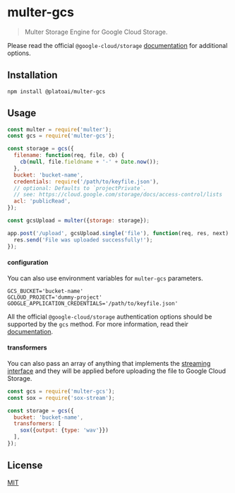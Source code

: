 # multer-gcs

> Multer Storage Engine for Google Cloud Storage.

Please read the official `@google-cloud/storage` [documentation](https://googlecloudplatform.github.io/google-cloud-node/#/docs/storage/) for additional options.

## Installation

```
npm install @platoai/multer-gcs
```

## Usage

```javascript
const multer = require('multer');
const gcs = require('multer-gcs');

const storage = gcs({
  filename: function(req, file, cb) {
    cb(null, file.fieldname + '-' + Date.now());
  },
  bucket: 'bucket-name',
  credentials: require('/path/to/keyfile.json'),
  // optional: Defaults to `projectPrivate`.
  // see: https://cloud.google.com/storage/docs/access-control/lists
  acl: 'publicRead',
});

const gcsUpload = multer({storage: storage});

app.post('/upload', gcsUpload.single('file'), function(req, res, next) {
  res.send('File was uploaded successfully!');
});
```

#### configuration

You can also use environment variables for `multer-gcs` parameters.

```
GCS_BUCKET='bucket-name'
GCLOUD_PROJECT='dummy-project'
GOOGLE_APPLICATION_CREDENTIALS='/path/to/keyfile.json'
```

All the official `@google-cloud/storage` authentication options should be
supported by the `gcs` method. For more information, read their
[documentation](https://googlecloudplatform.github.io/google-cloud-node/#/docs/storage/guides/authentication).

#### transformers

You can also pass an array of anything that implements the [streaming
interface](https://nodejs.org/api/stream.html) and they will be applied before
uploading the file to Google Cloud Storage.

```javascript
const gcs = require('multer-gcs');
const sox = require('sox-stream');

const storage = gcs({
  bucket: 'bucket-name',
  transformers: [
    sox({output: {type: 'wav'}})
  ],
});
```

## License

[MIT](LICENSE)

